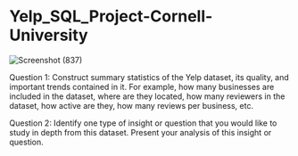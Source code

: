 ﻿# Yelp_SQL_Project-Cornell-University
 ![Screenshot (837)](https://github.com/user-attachments/assets/e44aef36-38f0-4792-9324-3a1fe81c2860)

Question 1:
Construct summary statistics of the Yelp dataset, its quality, and important trends contained in it. For example, how many businesses are included in the dataset, where are they located, how many reviewers in the dataset, how active are they, how many reviews per business, etc.

Question 2:
Identify one type of insight or question that you would like to study in depth from this dataset. Present your analysis of this insight or question.
